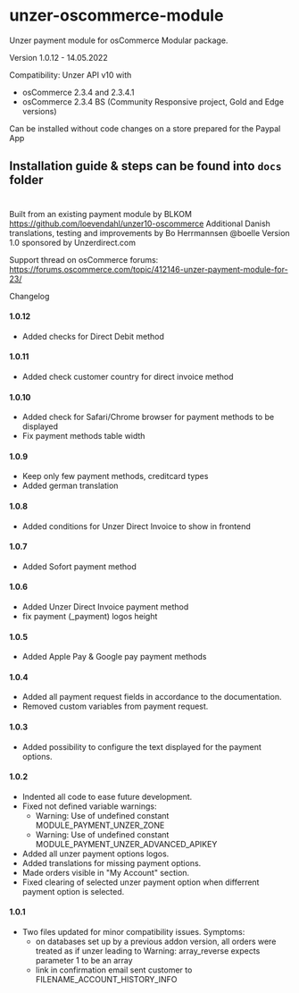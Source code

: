 # unzer-oscommerce-module
Unzer payment module for osCommerce
Modular package.

Version 1.0.12 - 14.05.2022

Compatibility:
Unzer API v10 with
- osCommerce 2.3.4 and 2.3.4.1
- osCommerce 2.3.4 BS (Community Responsive project, Gold and Edge versions)

Can be installed without code changes on a store prepared for the Paypal App

## Installation guide & steps can be found into `docs` folder
#
Built from an existing payment module by BLKOM https://github.com/loevendahl/unzer10-oscommerce
Additional Danish translations, testing and improvements by Bo Herrmannsen @boelle
Version 1.0 sponsored by Unzerdirect.com

Support thread on osCommerce forums:
https://forums.oscommerce.com/topic/412146-unzer-payment-module-for-23/

Changelog
#### 1.0.12
- Added checks for Direct Debit method
#### 1.0.11
- Added check customer country for direct invoice method
#### 1.0.10
- Added check for Safari/Chrome browser for payment methods to be displayed
- Fix payment methods table width
#### 1.0.9
- Keep only few payment methods, creditcard types
- Added german translation
#### 1.0.8
- Added conditions for Unzer Direct Invoice to show in frontend
#### 1.0.7
- Added Sofort payment method
#### 1.0.6
- Added Unzer Direct Invoice payment method
- fix payment (_payment) logos height
#### 1.0.5
- Added Apple Pay & Google pay payment methods
#### 1.0.4
- Added all payment request fields in accordance to the documentation.
- Removed custom variables from payment request.
#### 1.0.3
- Added possibility to configure the text displayed for the payment options.
#### 1.0.2
- Indented all code to ease future development.
- Fixed not defined variable warnings:
  * Warning: Use of undefined constant MODULE_PAYMENT_UNZER_ZONE
  * Warning: Use of undefined constant MODULE_PAYMENT_UNZER_ADVANCED_APIKEY
- Added all unzer payment options logos.
- Added translations for missing payment options.
- Made orders visible in "My Account" section.
- Fixed clearing of selected unzer payment option when differrent payment option is selected.
#### 1.0.1
- Two files updated for minor compatibility issues. Symptoms:
   * on databases set up by a previous addon version, all orders were treated as if unzer leading to Warning: array_reverse expects parameter 1 to be an array
  * link in confirmation email sent customer to FILENAME_ACCOUNT_HISTORY_INFO
